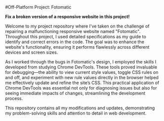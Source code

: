 #Off-Platform Project: Fotomatic

**Fix a broken version of a responsive website in this project!**

Welcome to my project repository where I've taken on the challenge of repairing a malfunctioning responsive website named "Fotomatic". Throughout this project, I used detailed specifications as my guide to identify and correct errors in the code. The goal was to enhance the website's functionality, ensuring it performs flawlessly across different devices and screen sizes.

As I worked through the bugs in Fotomatic's design, I employed the skills I developed from studying Chrome DevTools. These tools proved invaluable for debugging—the ability to view current style values, toggle CSS rules on and off, and experiment with new rule values directly in the browser helped me effectively update and refine the site’s CSS. This practical application of Chrome DevTools was essential not only for diagnosing issues but also for seeing immediate impacts of changes, streamlining the development process.

This repository contains all my modifications and updates, demonstrating my problem-solving skills and attention to detail in web development.

